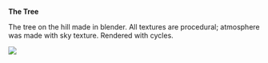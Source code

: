 <b>The Tree</b>

The tree on the hill made in blender. All textures are procedural; atmosphere was made with sky texture. Rendered with cycles.

<img src="TheTree.png"></img>
